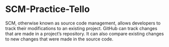 # SCM-Practice-Tello
SCM, otherwise known as source code management, allows developers to track their modifications to an existing project. GitHub can track changes that are made in a project’s repository. It can also compare existing changes to new changes that were made in the source code. 
